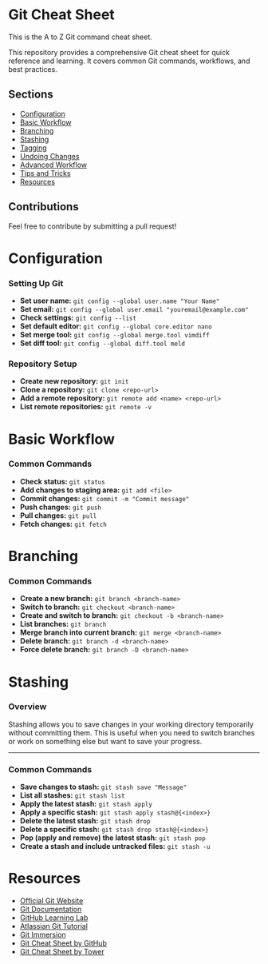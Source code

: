 # Git Cheat Sheet

This is the A to Z Git command cheat sheet.

This repository provides a comprehensive Git cheat sheet for quick reference and learning. It covers common Git commands, workflows, and best practices.

## Sections
- [Configuration](Configuration.md)
- [Basic Workflow](Workflow.md)
- [Branching](Branching.md)
- [Stashing](Stashing.md)
- [Tagging](Tagging.md)
- [Undoing Changes](UndoingChanges.md)
- [Advanced Workflow](AdvancedWorkflow.md)
- [Tips and Tricks](TipsAndTricks.md)
- [Resources](Resources.md)

## Contributions
Feel free to contribute by submitting a pull request!

# Configuration

### Setting Up Git
- **Set user name:** `git config --global user.name "Your Name"`
- **Set email:** `git config --global user.email "youremail@example.com"`
- **Check settings:** `git config --list`
- **Set default editor:** `git config --global core.editor nano`
- **Set merge tool:** `git config --global merge.tool vimdiff`
- **Set diff tool:** `git config --global diff.tool meld`

### Repository Setup
- **Create new repository:** `git init`
- **Clone a repository:** `git clone <repo-url>`
- **Add a remote repository:** `git remote add <name> <repo-url>`
- **List remote repositories:** `git remote -v`

# Basic Workflow

### Common Commands
- **Check status:** `git status`
- **Add changes to staging area:** `git add <file>`
- **Commit changes:** `git commit -m "Commit message"`
- **Push changes:** `git push`
- **Pull changes:** `git pull`
- **Fetch changes:** `git fetch`


# Branching

### Common Commands
- **Create a new branch:** `git branch <branch-name>`
- **Switch to branch:** `git checkout <branch-name>`
- **Create and switch to branch:** `git checkout -b <branch-name>`
- **List branches:** `git branch`
- **Merge branch into current branch:** `git merge <branch-name>`
- **Delete branch:** `git branch -d <branch-name>`
- **Force delete branch:** `git branch -D <branch-name>`


# Stashing

### Overview
Stashing allows you to save changes in your working directory temporarily without committing them. This is useful when you need to switch branches or work on something else but want to save your progress.

---

### Common Commands
- **Save changes to stash:** `git stash save "Message"`
- **List all stashes:** `git stash list`
- **Apply the latest stash:** `git stash apply`
- **Apply a specific stash:** `git stash apply stash@{<index>}`
- **Delete the latest stash:** `git stash drop`
- **Delete a specific stash:** `git stash drop stash@{<index>}`
- **Pop (apply and remove) the latest stash:** `git stash pop`
- **Create a stash and include untracked files:** `git stash -u`


# Resources

- [Official Git Website](https://git-scm.com/)
- [Git Documentation](https://git-scm.com/doc)
- [GitHub Learning Lab](https://lab.github.com/)
- [Atlassian Git Tutorial](https://www.atlassian.com/git/tutorials)
- [Git Immersion](https://gitimmersion.com/)
- [Git Cheat Sheet by GitHub](https://education.github.com/git-cheat-sheet-education.pdf)
- [Git Cheat Sheet by Tower](https://www.git-tower.com/blog/git-cheat-sheet/)



